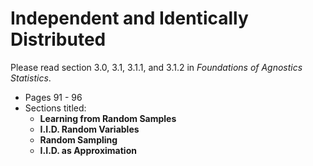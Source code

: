 # Independent and Identically Distributed 

Please read section 3.0, 3.1, 3.1.1, and 3.1.2 in *Foundations of Agnostics Statistics*. 

- Pages 91 - 96
- Sections titled: 
  - **Learning from Random Samples** 
  - **I.I.D. Random Variables** 
  - **Random Sampling** 
  - **I.I.D. as Approximation** 
  
  
